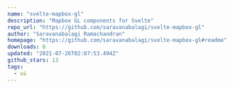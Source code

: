 ```yaml
---
name: "svelte-mapbox-gl"
description: "Mapbox GL components for Svelte"
repo_url: "https://github.com/saravanabalagi/svelte-mapbox-gl"
author: "Saravanabalagi Ramachandran"
homepage: "https://github.com/saravanabalagi/svelte-mapbox-gl#readme"
downloads: 6
updated: "2021-07-26T02:07:53.494Z"
github_stars: 13
tags: 
  - ui
---
```

